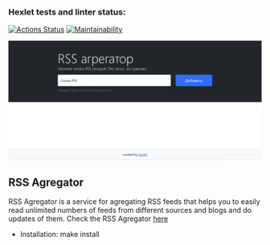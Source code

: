 ### Hexlet tests and linter status:
[![Actions Status](https://github.com/DaniilAliev/frontend-project-11/workflows/hexlet-check/badge.svg)](https://github.com/DaniilAliev/frontend-project-11/actions)
[![Maintainability](https://api.codeclimate.com/v1/badges/09bffc2ab00a086fbc8b/maintainability)](https://codeclimate.com/github/DaniilAliev/frontend-project-11/maintainability)

![RSS Agregator](/pictures/screenshot.jpg)

## RSS Agregator
RSS Agregator is a service for agregating RSS feeds that helps you to easily read unlimited numbers of feeds from different sources and blogs and do updates of them. Check the RSS Agregator [here](https://frontend-project-11-3xpvy6fuw-daniilaliev.vercel.app/)

- Installation:
make install
